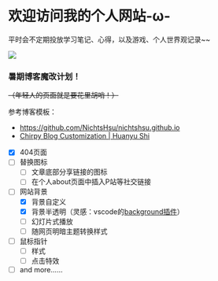 # 欢迎访问我的个人网站-ω-

平时会不定期投放学习笔记、心得，以及游戏、个人世界观记录~~

![](https://cdn.jsdelivr.net/gh/Makicelse/image/img/202402192005865.jpg)

### 暑期博客魔改计划！

~~（年轻人的页面就是要花里胡哨！）~~

参考博客模板：

- https://github.com/NichtsHsu/nichtshsu.github.io  
- [Chirpy Blog Customization | Huanyu Shi](https://huanyushi.github.io/posts/chirpy-blog-customization/#3-修改侧边栏样式)
- [x] 404页面
- [ ] 替换图标
  - [ ] 文章底部分享链接的图标
  - [ ] 在个人about页面中插入P站等社交链接
- [ ] 网站背景
  - [x] 背景自定义
  - [x] 背景半透明（灵感：vscode的[background插件](https://github.com/shalldie/vscode-background)）
  - [ ] 幻灯片式播放
  - [ ] 随网页明暗主题转换样式
- [ ] 鼠标指针
  - [ ] 样式
  - [ ] 点击特效
- [ ] and more……